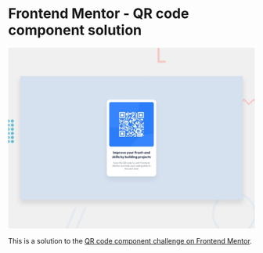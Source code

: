 # Frontend Mentor - QR code component solution

![Design preview for the QR code component coding challenge](./design/desktop-preview.jpg)

This is a solution to the [QR code component challenge on Frontend Mentor](https://www.frontendmentor.io/challenges/qr-code-component-iux_sIO_H).
